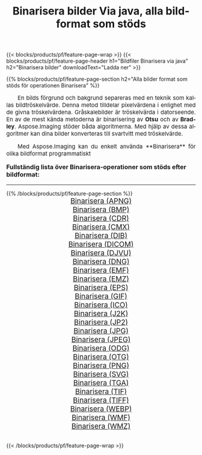 ﻿---
title: Binarisera bilder Via java, alla bildformat som stöds 
weight: 3920
url: /sv/java/binarize/ 
lang: sv
langdirlevel: 2
locales: zh-hans,ja,it,ru,de,es,fr,nl,id,lt,pl,pt,vi,tr,ko,zh-hant,ar,hi,th,sv,cs,uk,he
description: Med Aspose.Imaging kan du enkelt Binarisera bilder via java
---

{{< blocks/products/pf/feature-page-wrap >}}
{{< blocks/products/pf/feature-page-header h1="Bildfiler Binarisera via java" h2="Binarisera bilder" downloadText="Ladda ner" >}}


{{% blocks/products/pf/feature-page-section  h2="Alla bilder format som stöds för operationen Binarisera" %}}
<p align="justify" style="text-indent:2em;font-size:15px;">
En bilds förgrund och bakgrund separeras med en teknik som kallas bildtröskelvärde. Denna metod tilldelar pixelvärdena i enlighet med de givna tröskelvärdena. Gråskalebilder är tröskelvärda i datorseende. En av de mest kända metoderna är binarisering av <b>Otsu</b> och av <b>Bradley</b>. Aspose.Imaging stöder båda algoritmerna. Med hjälp av dessa algoritmer kan dina bilder konverteras till svartvitt med tröskelvärde.
</p>
<p align="justify" style="text-indent:2em;font-size:15px;">
Med Aspose.Imaging kan du enkelt använda **Binarisera** för olika bildformat programmatiskt
</p>
<h3 style="margin-top:16px;">
Fullständig lista över Binarisera-operationer som stöds efter bildformat:
</h3>
<hr/>
{{% /blocks/products/pf/feature-page-section %}}
<div class="container-fluid productfamilypage bg-gray">
    <div class="convertypes bg-gray agp-content section">
        <div class="container">
		<div class="row other-converters" style="gap: 10px;font-size: 19px;text-align:center;">
		    <div class='col-md-3 other-converter remove-lp remove-rp'><a href="/imaging/sv/java/binarize/apng/" style="padding:15px;">Binarisera (APNG)</a></div><div class='col-md-3 other-converter remove-lp remove-rp'><a href="/imaging/sv/java/binarize/bmp/" style="padding:15px;">Binarisera (BMP)</a></div><div class='col-md-3 other-converter remove-lp remove-rp'><a href="/imaging/sv/java/binarize/cdr/" style="padding:15px;">Binarisera (CDR)</a></div><div class='col-md-3 other-converter remove-lp remove-rp'><a href="/imaging/sv/java/binarize/cmx/" style="padding:15px;">Binarisera (CMX)</a></div><div class='col-md-3 other-converter remove-lp remove-rp'><a href="/imaging/sv/java/binarize/dib/" style="padding:15px;">Binarisera (DIB)</a></div><div class='col-md-3 other-converter remove-lp remove-rp'><a href="/imaging/sv/java/binarize/dicom/" style="padding:15px;">Binarisera (DICOM)</a></div><div class='col-md-3 other-converter remove-lp remove-rp'><a href="/imaging/sv/java/binarize/djvu/" style="padding:15px;">Binarisera (DJVU)</a></div><div class='col-md-3 other-converter remove-lp remove-rp'><a href="/imaging/sv/java/binarize/dng/" style="padding:15px;">Binarisera (DNG)</a></div><div class='col-md-3 other-converter remove-lp remove-rp'><a href="/imaging/sv/java/binarize/emf/" style="padding:15px;">Binarisera (EMF)</a></div><div class='col-md-3 other-converter remove-lp remove-rp'><a href="/imaging/sv/java/binarize/emz/" style="padding:15px;">Binarisera (EMZ)</a></div><div class='col-md-3 other-converter remove-lp remove-rp'><a href="/imaging/sv/java/binarize/eps/" style="padding:15px;">Binarisera (EPS)</a></div><div class='col-md-3 other-converter remove-lp remove-rp'><a href="/imaging/sv/java/binarize/gif/" style="padding:15px;">Binarisera (GIF)</a></div><div class='col-md-3 other-converter remove-lp remove-rp'><a href="/imaging/sv/java/binarize/ico/" style="padding:15px;">Binarisera (ICO)</a></div><div class='col-md-3 other-converter remove-lp remove-rp'><a href="/imaging/sv/java/binarize/j2k/" style="padding:15px;">Binarisera (J2K)</a></div><div class='col-md-3 other-converter remove-lp remove-rp'><a href="/imaging/sv/java/binarize/jp2/" style="padding:15px;">Binarisera (JP2)</a></div><div class='col-md-3 other-converter remove-lp remove-rp'><a href="/imaging/sv/java/binarize/jpg/" style="padding:15px;">Binarisera (JPG)</a></div><div class='col-md-3 other-converter remove-lp remove-rp'><a href="/imaging/sv/java/binarize/jpeg/" style="padding:15px;">Binarisera (JPEG)</a></div><div class='col-md-3 other-converter remove-lp remove-rp'><a href="/imaging/sv/java/binarize/odg/" style="padding:15px;">Binarisera (ODG)</a></div><div class='col-md-3 other-converter remove-lp remove-rp'><a href="/imaging/sv/java/binarize/otg/" style="padding:15px;">Binarisera (OTG)</a></div><div class='col-md-3 other-converter remove-lp remove-rp'><a href="/imaging/sv/java/binarize/png/" style="padding:15px;">Binarisera (PNG)</a></div><div class='col-md-3 other-converter remove-lp remove-rp'><a href="/imaging/sv/java/binarize/svg/" style="padding:15px;">Binarisera (SVG)</a></div><div class='col-md-3 other-converter remove-lp remove-rp'><a href="/imaging/sv/java/binarize/tga/" style="padding:15px;">Binarisera (TGA)</a></div><div class='col-md-3 other-converter remove-lp remove-rp'><a href="/imaging/sv/java/binarize/tif/" style="padding:15px;">Binarisera (TIF)</a></div><div class='col-md-3 other-converter remove-lp remove-rp'><a href="/imaging/sv/java/binarize/tiff/" style="padding:15px;">Binarisera (TIFF)</a></div><div class='col-md-3 other-converter remove-lp remove-rp'><a href="/imaging/sv/java/binarize/webp/" style="padding:15px;">Binarisera (WEBP)</a></div><div class='col-md-3 other-converter remove-lp remove-rp'><a href="/imaging/sv/java/binarize/wmf/" style="padding:15px;">Binarisera (WMF)</a></div><div class='col-md-3 other-converter remove-lp remove-rp'><a href="/imaging/sv/java/binarize/wmz/" style="padding:15px;">Binarisera (WMZ)</a></div>
                </div>
        </div>
    </div>
</div>
<br/>

{{< /blocks/products/pf/feature-page-wrap >}}
